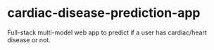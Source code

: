# cardiac-disease-prediction-app
Full-stack multi-model web app to predict if a user has cardiac/heart disease or not.
